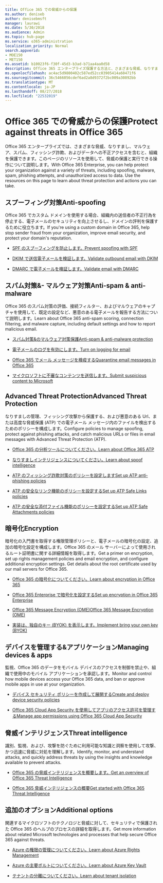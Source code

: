 ```yaml
---
title: Office 365 での脅威からの保護
ms.author: deniseb
author: denisebmsft
manager: laurawi
ms.date: 5/30/2018
ms.audience: Admin
ms.topic: hub-page
ms.service: o365-administration
localization_priority: Normal
search.appverid:
- MOE150
- MET150
ms.assetid: b10023f6-f30f-45d3-b3ad-b71aa4aa0d58
description: Office 365 エンタープライズ保護する方法と、さまざまな脅威、なりすまし、マルウェア、スパム、フィッシング詐欺、およびデータへの不正アクセスを含む、組織について説明します。
ms.openlocfilehash: ac4ac5d9800402c587ed52cc03905414a60471f6
ms.sourcegitcommit: 36c5466056cdef6ad2a8d9372f2bc009a30892bb
ms.translationtype: MT
ms.contentlocale: ja-JP
ms.lasthandoff: 08/27/2018
ms.locfileid: "22532019"
---
```

# <a name="protect-against-threats-in-office-365"></a><span data-ttu-id="cec78-103">Office 365 での脅威からの保護</span><span class="sxs-lookup"><span data-stu-id="cec78-103">Protect against threats in Office 365</span></span>

<span data-ttu-id="cec78-p101">Office 365 エンタープライズでは、さまざまな脅威、なりすまし、マルウェア、スパム、フィッシング詐欺、およびデータへの不正アクセスを含むと、組織を保護できます。このページのリソースを使用して、脅威の保護と実行できる操作について説明します。</span><span class="sxs-lookup"><span data-stu-id="cec78-p101">With Office 365 Enterprise, you can help protect your organization against a variety of threats, including spoofing, malware, spam, phishing attempts, and unauthorized access to data. Use the resources on this page to learn about threat protection and actions you can take.</span></span>
  
## <a name="anti-spoofing"></a><span data-ttu-id="cec78-106">スプーフィング対策</span><span class="sxs-lookup"><span data-stu-id="cec78-106">Anti-spoofing</span></span>

<span data-ttu-id="cec78-107">Office 365 でカスタム ドメインを使用する場合、組織内の送信者の不正行為を停止する、電子メールのセキュリティを向上させるし、ドメインの評判を保護するために役立ちます。</span><span class="sxs-lookup"><span data-stu-id="cec78-107">If you're using a custom domain in Office 365, help stop sender fraud from your organization, improve email security, and protect your domain's reputation.</span></span>
  
- [<span data-ttu-id="cec78-108">SPF のスプーフィングを防止します。</span><span class="sxs-lookup"><span data-stu-id="cec78-108">Prevent spoofing with SPF</span></span>](https://go.microsoft.com/fwlink/?linkid=851943)
    
- [<span data-ttu-id="cec78-109">DKIM で送信電子メールを検証します。</span><span class="sxs-lookup"><span data-stu-id="cec78-109">Validate outbound email with DKIM</span></span>](https://go.microsoft.com/fwlink/?linkid=851944)
    
- [<span data-ttu-id="cec78-110">DMARC で電子メールを検証します。</span><span class="sxs-lookup"><span data-stu-id="cec78-110">Validate email with DMARC</span></span>](https://go.microsoft.com/fwlink/?linkid=832951)
    
## <a name="anti-spam-amp-anti-malware"></a><span data-ttu-id="cec78-111">スパム対策&amp;- マルウェア対策</span><span class="sxs-lookup"><span data-stu-id="cec78-111">Anti-spam &amp; anti-malware</span></span>

<span data-ttu-id="cec78-112">Office 365 のスパム対策の評価、接続フィルター、およびマルウェアのキャプチャを使用して、既定の設定など、悪意のある電子メールを報告する方法について説明します。</span><span class="sxs-lookup"><span data-stu-id="cec78-112">Learn about Office 365 anti-spam scoring, connection filtering, and malware capture, including default settings and how to report malicious email.</span></span>
  
- [<span data-ttu-id="cec78-113">スパム対策&amp;のマルウェア対策保護</span><span class="sxs-lookup"><span data-stu-id="cec78-113">Anti-spam &amp; anti-malware protection</span></span>](anti-spam-and-anti-malware-protection.md)
    
- [<span data-ttu-id="cec78-114">電子メールのログを有効にします。</span><span class="sxs-lookup"><span data-stu-id="cec78-114">Turn on logging for email</span></span>](https://technet.microsoft.com/en-us/library/dn879651.aspx)
    
- [<span data-ttu-id="cec78-115">Office 365 でメール メッセージを検疫する</span><span class="sxs-lookup"><span data-stu-id="cec78-115">Quarantine email messages in Office 365</span></span>](quarantine-email-messages.md)
    
- [<span data-ttu-id="cec78-116">マイクロソフトに不審なコンテンツを送信します。</span><span class="sxs-lookup"><span data-stu-id="cec78-116">Submit suspicious content to Microsoft</span></span>](https://technet.microsoft.com/en-us/library/dn762129%28v=exchg.150%29.aspx)
    
## <a name="advanced-threat-protection"></a><span data-ttu-id="cec78-117">Advanced Threat Protection</span><span class="sxs-lookup"><span data-stu-id="cec78-117">Advanced Threat Protection</span></span>

<span data-ttu-id="cec78-118">なりすましの管理、フィッシング攻撃から保護する、および悪意のある Url、または高度な脅威保護 (ATP) での電子メール メッセージ内のファイルを検出するためのポリシーを構成します。</span><span class="sxs-lookup"><span data-stu-id="cec78-118">Configure policies to manage spoofing, protect against phishing attacks, and catch malicious URLs or files in email messages with Advanced Threat Protection (ATP).</span></span>
  
- [<span data-ttu-id="cec78-119">Office 365 の分析ツールについてください。</span><span class="sxs-lookup"><span data-stu-id="cec78-119">Learn about Office 365 ATP</span></span>](office-365-atp.md)
    
- [<span data-ttu-id="cec78-120">なりすましインテリジェンスについてください。</span><span class="sxs-lookup"><span data-stu-id="cec78-120">Learn about spoof intelligence</span></span>](learn-about-spoof-intelligence.md)
    
- [<span data-ttu-id="cec78-121">ATP のフィッシング詐欺対策のポリシーを設定します</span><span class="sxs-lookup"><span data-stu-id="cec78-121">Set up ATP anti-phishing policies</span></span>](set-up-atp-anti-phishing-policies.md)
    
- [<span data-ttu-id="cec78-122">ATP の安全なリンク機能のポリシーを設定する</span><span class="sxs-lookup"><span data-stu-id="cec78-122">Set up ATP Safe Links policies</span></span>](set-up-atp-safe-links-policies.md)
    
- [<span data-ttu-id="cec78-123">ATP の安全な添付ファイル機能のポリシーを設定する</span><span class="sxs-lookup"><span data-stu-id="cec78-123">Set up ATP Safe Attachments policies</span></span>](set-up-atp-safe-attachments-policies.md)
    
## <a name="encryption"></a><span data-ttu-id="cec78-124">暗号化</span><span class="sxs-lookup"><span data-stu-id="cec78-124">Encryption</span></span>

<span data-ttu-id="cec78-p102">暗号化の入門書を取得する権限管理ポリシーと、電子メールの暗号化の設定、追加の暗号化設定を構成します。Office 365 のメール サーバーによって使用されるルート証明書に関する詳細情報を取得します。</span><span class="sxs-lookup"><span data-stu-id="cec78-p102">Get a primer on encryption, set up rights management policies and email encryption, and configure additional encryption settings. Get details about the root certificate used by our mail servers for Office 365.</span></span>
  
- [<span data-ttu-id="cec78-127">Office 365 の暗号化についてください。</span><span class="sxs-lookup"><span data-stu-id="cec78-127">Learn about encryption in Office 365</span></span>](encryption.md)
    
- [<span data-ttu-id="cec78-128">Office 365 Enterprise で暗号化を設定する</span><span class="sxs-lookup"><span data-stu-id="cec78-128">Set up encryption in Office 365 Enterprise</span></span>](set-up-encryption.md)
    
- [<span data-ttu-id="cec78-129">Office 365 Message Encryption (OME)</span><span class="sxs-lookup"><span data-stu-id="cec78-129">Office 365 Message Encryption (OME)</span></span>](ome.md)
    
- [<span data-ttu-id="cec78-130">実装は、独自のキー (BYOK) を表示します。</span><span class="sxs-lookup"><span data-stu-id="cec78-130">Implement bring your own key (BYOK)</span></span>](https://docs.microsoft.com/azure/key-vault/key-vault-hsm-protected-keys#implementing-bring-your-own-key-byok-for-azure-key-vault)
    
## <a name="managing-devices-amp-apps"></a><span data-ttu-id="cec78-131">デバイスを管理する&amp;アプリケーション</span><span class="sxs-lookup"><span data-stu-id="cec78-131">Managing devices &amp; apps</span></span>

<span data-ttu-id="cec78-132">監視、Office 365 のデータをモバイル デバイスのアクセスを制御を禁止や、組織で使用中のモバイル アプリケーションを承認します。</span><span class="sxs-lookup"><span data-stu-id="cec78-132">Monitor and control how mobile devices access your Office 365 data, and ban or approve mobile apps in use at your organization.</span></span>
  
- [<span data-ttu-id="cec78-133">デバイス セキュリティ ポリシーを作成して展開する</span><span class="sxs-lookup"><span data-stu-id="cec78-133">Create and deploy device security policies</span></span>](https://support.office.com/article/d310f556-8bfb-497b-9bd7-fe3c36ea2fd6)
    
- [<span data-ttu-id="cec78-134">Office 365 Cloud App Security を使用してアプリのアクセス許可を管理する</span><span class="sxs-lookup"><span data-stu-id="cec78-134">Manage app permissions using Office 365 Cloud App Security</span></span>](manage-app-permissions-in-ocas.md)
    
## <a name="threat-intelligence"></a><span data-ttu-id="cec78-135">脅威インテリジェンス</span><span class="sxs-lookup"><span data-stu-id="cec78-135">Threat intelligence</span></span>

<span data-ttu-id="cec78-136">識別、監視、および、攻撃を防ぐために利用可能な知識と洞察を使用して攻撃、かつ迅速に脅威に対処を理解します。</span><span class="sxs-lookup"><span data-stu-id="cec78-136">Identify, monitor, and understand attacks, and quickly address threats by using the insights and knowledge available to prevent attacks.</span></span>
  
- [<span data-ttu-id="cec78-137">Office 365 の脅威インテリジェンスを概要します。</span><span class="sxs-lookup"><span data-stu-id="cec78-137">Get an overview of Office 365 Threat Intelligence</span></span>](office-365-ti.md)
    
- [<span data-ttu-id="cec78-138">Office 365 脅威インテリジェンスの概要</span><span class="sxs-lookup"><span data-stu-id="cec78-138">Get started with Office 365 Threat Intelligence</span></span>](get-started-with-ti.md)
    
## <a name="additional-options"></a><span data-ttu-id="cec78-139">追加のオプション</span><span class="sxs-lookup"><span data-stu-id="cec78-139">Additional options</span></span>

<span data-ttu-id="cec78-140">関連するマイクロソフトのテクノロジと脅威に対して、セキュリティで保護された Office 365 のヘルプのプロセスの詳細を取得します。</span><span class="sxs-lookup"><span data-stu-id="cec78-140">Get more information about related Microsoft technologies and processes that help secure Office 365 against threats.</span></span>
  
- [<span data-ttu-id="cec78-141">Azure の権限の管理についてください。</span><span class="sxs-lookup"><span data-stu-id="cec78-141">Learn about Azure Rights Management</span></span>](https://docs.microsoft.com/information-protection/understand-explore/what-is-azure-rms)
    
- [<span data-ttu-id="cec78-142">Azure の主要ボルトについてください。</span><span class="sxs-lookup"><span data-stu-id="cec78-142">Learn about Azure Key Vault</span></span>](https://docs.microsoft.com/azure/key-vault/)
    
- [<span data-ttu-id="cec78-143">テナントの分離についてください。</span><span class="sxs-lookup"><span data-stu-id="cec78-143">Learn about tenant isolation</span></span>](http://download.microsoft.com/download/3/F/0/3F0420A2-657B-44B6-B21E-D7BD98A94390/Tenant%20Isolation%20in%20Office%20365.pdf)
    

